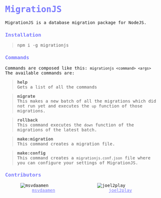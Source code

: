 <style>
* {
    font-family: monospace;
}
h1, h3 {
    color: #7b7bff;
}

a {
    color: #7b7bff;
    text-align: center;
    display: block;
}
</style>
# MigrationJS

MigrationJS is a database migration package for NodeJS.

### Installation
> npm i -g migrationjs

### Commands
Commands are composed like this: `migrationjs <command> <args>`  
The available commands are:

> **help**  
> Gets a list of all the commands

> **migrate**  
> This makes a new batch of all the migrations which did not run yet
> and executes the `up` function of those migrations.

> **rollback**  
> This command executes the `down` function of the migrations of the latest batch.  

> **make:migration**  
> This command creates a migration file.  

> **make:config**  
> This command creates a `migrationjs.conf.json` file where you can configure your settings of MigrationJS.  

### Contributors
<div style="display: flex; justify-content: space-around">
    <div style="width: 30%">
        <img alt="msvdaamen" src="https://avatars.githubusercontent.com/u/17142556?v=4">
        <a href="https://github.com/msvdaamen">msvdaamen</a>
    </div>
    <div style="width: 30%">
        <img alt="joel2play" src="https://avatars.githubusercontent.com/u/55430601?v=4">
        <a href="https://github.com/joel2play">joel2play</a>
    </div>
</div>
